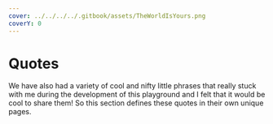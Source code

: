 ```yaml
---
cover: ../../../../.gitbook/assets/TheWorldIsYours.png
coverY: 0
---
```


# Quotes

We have also had a variety of cool and nifty little phrases that really stuck with me during the development of this playground and I felt that it would be cool to share them! So this section defines these quotes in their own unique pages.
